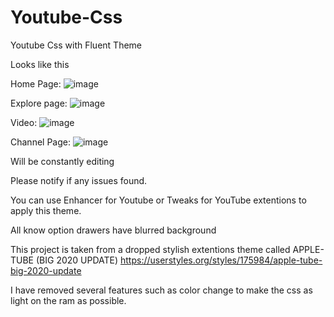 # Youtube-Css
Youtube Css with Fluent Theme

Looks like this

Home Page:
 ![image](https://user-images.githubusercontent.com/47000780/165353523-8193050f-b209-4a46-9440-1c4fc81732cb.png)

Explore page:
 ![image](https://user-images.githubusercontent.com/47000780/165353147-339ae0da-10a9-4961-a106-348b6a0e50f9.png)

Video:
 ![image](https://user-images.githubusercontent.com/47000780/165353416-3bfc0542-4a86-49fe-a400-1ddc96e371d0.png)

Channel Page:
 ![image](https://user-images.githubusercontent.com/47000780/165353648-451546cc-6f8a-447b-ab71-14cbf52702b4.png)

Will be constantly editing 

Please notify if any issues found.

You can use Enhancer for Youtube or Tweaks for YouTube extentions to apply this theme.

All know option drawers have blurred background

This project is taken from a dropped stylish extentions theme called APPLE-TUBE (BIG 2020 UPDATE)
https://userstyles.org/styles/175984/apple-tube-big-2020-update

I have removed several features such as color change to make the css as light on the ram as possible.
